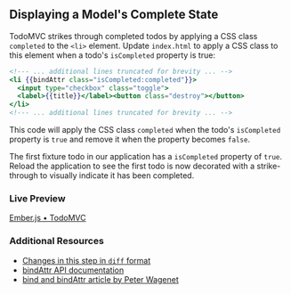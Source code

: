 ## Displaying a Model's Complete State

TodoMVC strikes through completed todos by applying a CSS class `completed` to the `<li>` element. Update `index.html` to apply a CSS class to this element when a todo's `isCompleted` property is true:

```handlebars
<!--- ... additional lines truncated for brevity ... -->
<li {{bindAttr class="isCompleted:completed"}}>
  <input type="checkbox" class="toggle">
  <label>{{title}}</label><button class="destroy"></button>
</li>
<!--- ... additional lines truncated for brevity ... -->
```

This code will apply the CSS class `completed` when the todo's `isCompleted` property is `true` and remove it when the property becomes `false`.

The first fixture todo in our application has a `isCompleted` property of `true`. Reload the application to see the first todo is now decorated with a strike-through to visually indicate it has been completed.

### Live Preview
<a class="jsbin-embed" href="http://jsbin.com/iqofac/2/embed?live">Ember.js • TodoMVC</a><script src="http://static.jsbin.com/js/embed.js"></script> 
  
### Additional Resources

  * [Changes in this step in `diff` format](https://github.com/emberjs/quickstart-code-sample/commit/19d08dd3b294187fadbe57860cf68fc0dc629ad8)
  * [bindAttr API documentation](/api/classes/Ember.Handlebars.helpers.html#method_bindAttr)
  * [bind and bindAttr article by Peter Wagenet](http://www.emberist.com/2012/04/06/bind-and-bindattr.html)
